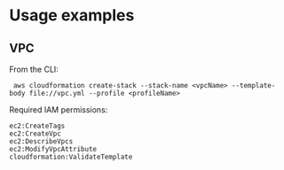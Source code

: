 # Usage examples

## VPC

From the CLI:

```
 aws cloudformation create-stack --stack-name <vpcName> --template-body file://vpc.yml --profile <profileName>
 ```
 
 Required IAM permissions:
 
 ```
ec2:CreateTags
ec2:CreateVpc
ec2:DescribeVpcs
ec2:ModifyVpcAttribute
cloudformation:ValidateTemplate
 ```
